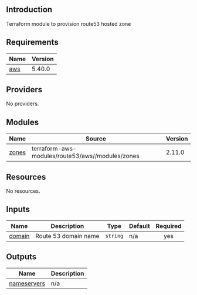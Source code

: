 ## Introduction
Terraform module to provision route53 hosted zone 

<!-- BEGIN_TF_DOCS -->
## Requirements

| Name | Version |
|------|---------|
| <a name="requirement_aws"></a> [aws](#requirement\_aws) | 5.40.0 |

## Providers

No providers.

## Modules

| Name | Source | Version |
|------|--------|---------|
| <a name="module_zones"></a> [zones](#module\_zones) | terraform-aws-modules/route53/aws//modules/zones | 2.11.0 |

## Resources

No resources.

## Inputs

| Name | Description | Type | Default | Required |
|------|-------------|------|---------|:--------:|
| <a name="input_domain"></a> [domain](#input\_domain) | Route 53 domain name | `string` | n/a | yes |

## Outputs

| Name | Description |
|------|-------------|
| <a name="output_nameservers"></a> [nameservers](#output\_nameservers) | n/a |
<!-- END_TF_DOCS -->
